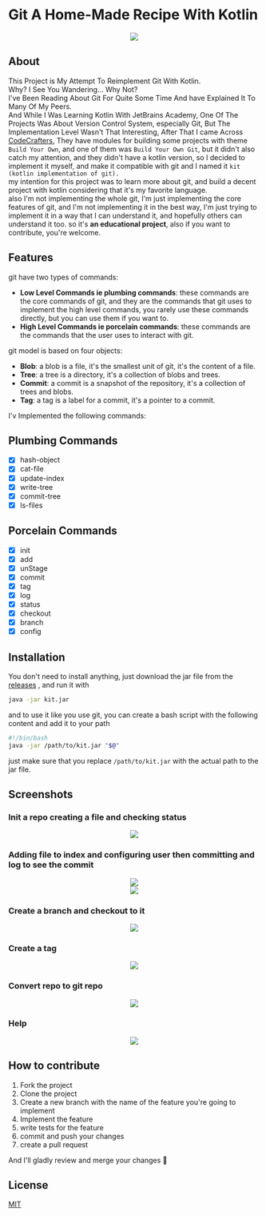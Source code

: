 # Git A Home-Made Recipe With Kotlin
<div align="center">
    <img src="images/logo.png">
</div>

## About

This Project is My Attempt To Reimplement Git With Kotlin.
<br> Why? I See You Wandering... Why Not?\
I've Been Reading About Git For Quite Some Time And have Explained It To Many Of My Peers.\
And While I Was Learning Kotlin With JetBrains Academy, One Of The Projects Was About Version Control System, especially
Git, But The Implementation Level Wasn't That Interesting, After That I came Across [CodeCrafters](https://codecrafters.io/),
They have modules for building some projects with theme `Build Your Own`, and one of them was `Build Your Own Git`,
but it didn't also catch my attention, and they didn't have a kotlin version, so I decided to implement it myself, and make it compatible with git and I named it `kit (kotlin implementation of git).`\
my intention for this project was to learn more about git, and build a decent project with kotlin considering that it's my favorite language.\
also I'm not implementing the whole git, I'm just implementing the core features of git, and I'm not implementing it in the best way, I'm just trying to implement it in a way that I can understand it, and hopefully others can understand it too.
so it's **an educational project**, also if you want to contribute, you're welcome.

## Features

git have two types of commands:
- **Low Level Commands ie plumbing commands**: these commands are the core commands of git, and they are the commands that git uses to implement the high level commands, you rarely use these commands directly, but you can use them if you want to.
- **High Level Commands ie porcelain commands**: these commands are the commands that the user uses to interact with git.

git model is based on four objects:
- **Blob**: a blob is a file, it's the smallest unit of git, it's the content of a file.
- **Tree**: a tree is a directory, it's a collection of blobs and trees.
- **Commit**: a commit is a snapshot of the repository, it's a collection of trees and blobs.
- **Tag**: a tag is a label for a commit, it's a pointer to a commit.

I'v Implemented the following commands:
## Plumbing Commands
- [x] hash-object
- [x] cat-file
- [x] update-index
- [x] write-tree
- [x] commit-tree
- [x] ls-files

## Porcelain Commands
- [x] init
- [x] add
- [x] unStage
- [x] commit
- [x] tag
- [x] log
- [x] status
- [x] checkout
- [x] branch
- [x] config

## Installation

You don't need to install anything, just download the jar file from the [releases](https://github.com/Badr-1/Git-A-Home-Made-Recipe-With-Kotlin/releases) , and run it with 
```bash
java -jar kit.jar
```
and to use it like you use git, you can create a bash script with the following content and add it to your path
```bash
#!/bin/bash
java -jar /path/to/kit.jar "$@"
```
just make sure that you replace `/path/to/kit.jar` with the actual path to the jar file.



## Screenshots

### Init a repo creating a file and checking status

<div align="center">
    <img src="images/kit-init.png">
</div>

### Adding file to index and configuring user then committing and log to see the commit

<div align="center">
    <img src="images/kit-add-status.png">
</div>

<div align="center">
    <img src="images/kit-config-commit.png">
</div>

### Create a branch and checkout to it

<div align="center">
    <img src="images/kit-branch-checkout.png">
</div>

### Create a tag

<div align="center">
    <img src="images/kit-tag.png">
</div>

### Convert repo to git repo

<div align="center">
    <img src="images/kit-convert-to-git.png">
</div>

### Help

<div align="center">
    <img src="images/kit-help.png">
</div>

## How to contribute
1. Fork the project
2. Clone the project
3. Create a new branch with the name of the feature you're going to implement
4. Implement the feature
5. write tests for the feature
6. commit and push your changes
7. create a pull request

And I'll gladly review and merge your changes 🎉

## License
[MIT](https://choosealicense.com/licenses/mit/)